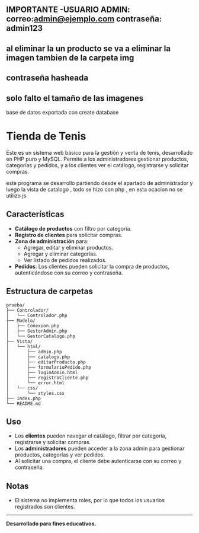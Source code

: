 **IMPORTANTE**
-USUARIO ADMIN: 
correo:admin@ejemplo.com
contraseña: admin123
 -------
 al eliminar la  un producto se va a eliminar la imagen tambien de la carpeta img
 ---------
 contraseña hasheada
 -------
 solo falto el tamaño de las imagenes
 -----
 base de datos exportada con create database
# Tienda de Tenis

Este es un sistema web básico para la gestión y venta de tenis, desarrollado en PHP puro y MySQL. Permite a los administradores gestionar productos, categorías y pedidos, y a los clientes ver el catálogo, registrarse y solicitar compras.

este programa se desarrollo partiendo desde el apartado de administrador y luego la vista de  catalogo
, todo se hizo con php , en esta ocacion no se utilizo js

## Características

- **Catálogo de productos** con filtro por categoría.
- **Registro de clientes** para solicitar compras.
- **Zona de administración** para:
  - Agregar, editar y eliminar productos.
  - Agregar y eliminar categorías.
  - Ver listado de pedidos realizados.
- **Pedidos**: Los clientes pueden solicitar la compra de productos, autenticándose con su correo y contraseña.

## Estructura de carpetas

```
prueba/
├── Controlador/
│   └── Controlador.php
├── Modelo/
│   ├── Conexion.php
│   ├── GestorAdmin.php
│   └── GestorCatalogo.php
├── Vista/
│   └── html/
│       ├── admin.php
│       ├── catalogo.php
│       ├── editarProducto.php
│       ├── formularioPedido.php
│       ├── loginAdmin.html
│       ├── registroCliente.php
│       └── error.html
│   └── css/
│       └── styles.css
├── index.php
└── README.md
```

## Uso

- Los **clientes** pueden navegar el catálogo, filtrar por categoría, registrarse y solicitar compras.
- Los **administradores** pueden acceder a la zona admin para gestionar productos, categorías y ver pedidos.
- Al solicitar una compra, el cliente debe autenticarse con su correo y contraseña.

## Notas

- El sistema no implementa roles, por lo que todos los usuarios registrados son clientes.


---

**Desarrollado para fines educativos.**